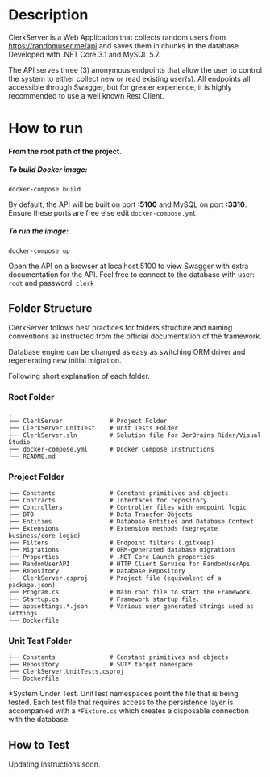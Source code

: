 # Description

ClerkServer is a Web Application that collects random users from https://randomuser.me/api and saves them in chunks in the database. Developed with .NET Core 3.1 and MySQL 5.7.

The API serves three (3) anonymous endpoints that allow the user to control the system to either collect new or read existing user(s). All endpoints all accessible through Swagger, but for greater experience, it is highly recommended to use a well known Rest Client.

# How to run

#### From the root path of the project.

##### To build Docker image:


`docker-compose build`

 By default, the API will be built on port **:5100** and MySQL on port **:3310**. Ensure these ports are free else edit `docker-compose.yml`.

##### To run the image:


`docker-compose up`

Open the API on a browser at localhost:5100 to view Swagger with extra documentation for the API. Feel free to connect to the database with user: `root` and password: `clerk`

## Folder Structure

ClerkServer follows best practices for folders structure and naming conventions as instructed from the official documentation of the framework.

Database engine can be changed as easy as switching ORM driver and regenerating new initial migration.

Following short explanation of each folder.

### Root Folder

    .
    ├── ClerkServer             # Project Folder
    ├── ClerkServer.UnitTest    # Unit Tests Folder
    ├── ClerkServer.sln         # Solution file for JerBrains Rider/Visual Studio
    ├── docker-compose.yml      # Docker Compose instructions
    └── README.md

### Project Folder 

    ├── Constants               # Constant primitives and objects
    ├── Contracts               # Interfaces for repository
    ├── Controllers             # Controller files with endpoint logic
    ├── DTO                     # Data Transfer Objects
    ├── Entities                # Database Entities and Database Context
    ├── Extensions              # Extension methods (segregate business/core logic)
    ├── Filters                 # Endpoint filters (.gitkeep)
    ├── Migrations              # ORM-generated database migrations
    ├── Properties              # .NET Core Launch properties
    ├── RandomUserAPI           # HTTP Client Service for RandomUserApi
    ├── Repository              # Database Repository
    ├── ClerkServer.csproj      # Project file (equivalent of a package.json)
    ├── Program.cs              # Main root file to start the Framework.
    ├── Startup.cs              # Framework startup file.
    ├── appsettings.*.json      # Various user generated strings used as settings
    └── Dockerfile

### Unit Test Folder

    ├── Constants               # Constant primitives and objects
    ├── Repository              # SUT* target namespace
    ├── ClerkServer.UnitTests.csproj
    └── Dockerfile

\*System Under Test. 
UnitTest namespaces point the file that is being tested. Each test file that requires access to the persistence layer is accompanied with a `*Fixture.cs` which creates a disposable connection with the database.

## How to Test

Updating Instructions soon.